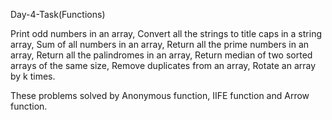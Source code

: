 Day-4-Task(Functions)

Print odd numbers in an array,
Convert all the strings to title caps in a string array,
Sum of all numbers in an array,
Return all the prime numbers in an array,
Return all the palindromes in an array,
Return median of two sorted arrays of the same size,
Remove duplicates from an array,
Rotate an array by k times.

These problems solved by Anonymous function, IIFE function and Arrow function.
